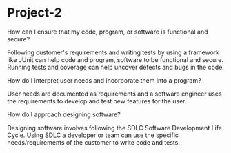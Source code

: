 # Project-2

How can I ensure that my code, program, or software is functional and secure?

Following customer's requirements and writing tests by using a framework like JUnit can help code and program, software to be functional and secure. Running tests and coverage can help uncover defects and bugs in the code.

How do I interpret user needs and incorporate them into a program?

User needs are documented as requirements and a software engineer uses the requirements to develop and test new features for the user.

How do I approach designing software?

Designing software involves following the SDLC Software Development Life Cycle. Using SDLC a developer or team can use the specific needs/requirements of the customer to write code and tests.
